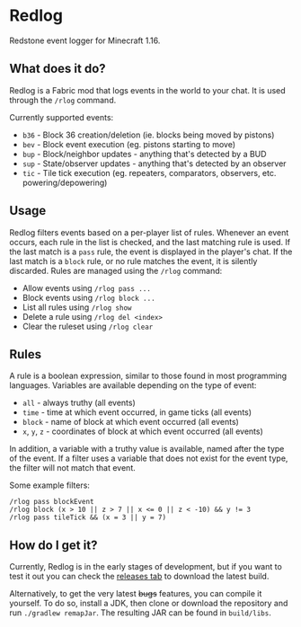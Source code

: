 # Redlog

Redstone event logger for Minecraft 1.16.

## What does it do?

Redlog is a Fabric mod that logs events in the world to your chat.
It is used through the `/rlog` command.

Currently supported events:

- `b36` - Block 36 creation/deletion (ie. blocks being moved by pistons)
- `bev` - Block event execution (eg. pistons starting to move)
- `bup` - Block/neighbor updates - anything that's detected by a BUD
- `sup` - State/observer updates - anything that's detected by an observer
- `tic` - Tile tick execution (eg. repeaters, comparators, observers, etc. powering/depowering)

## Usage

Redlog filters events based on a per-player list of rules.
Whenever an event occurs, each rule in the list is checked, and the last matching rule is used.
If the last match is a `pass` rule, the event is displayed in the player's chat.
If the last match is a `block` rule, or no rule matches the event, it is silently discarded.
Rules are managed using the `/rlog` command:

- Allow events using `/rlog pass ...`
- Block events using `/rlog block ...`
- List all rules using `/rlog show`
- Delete a rule using `/rlog del <index>`
- Clear the ruleset using `/rlog clear`

## Rules

A rule is a boolean expression, similar to those found in most programming languages.
Variables are available depending on the type of event:

- `all` - always truthy (all events)
- `time` - time at which event occurred, in game ticks (all events)
- `block` - name of block at which event occurred (all events)
- `x`, `y`, `z` - coordinates of block at which event occurred (all events)

In addition, a variable with a truthy value is available, named after the type of the event.
If a filter uses a variable that does not exist for the event type, the filter will not match that event.

Some example filters:

```
/rlog pass blockEvent
/rlog block (x > 10 || z > 7 || x <= 0 || z < -10) && y != 3
/rlog pass tileTick && (x = 3 || y = 7)
```

## How do I get it?

Currently, Redlog is in the early stages of development, but if you want to test it out you can check the [releases tab] to download the latest build.

Alternatively, to get the very latest ~~bugs~~ features, you can compile it yourself.
To do so, install a JDK, then clone or download the repository and run `./gradlew remapJar`.
The resulting JAR can be found in `build/libs`.

[releases tab]: https://github.com/vktec/redlog/releases
